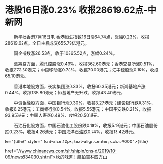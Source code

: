 # 港股16日涨0.23% 收报28619.62点-中新网

　　新华社香港7月16日电 香港恒生指数16日涨64.74点，涨幅0.23%，收报28619.62点。全日主板成交655.79亿港元。

　　国企指数涨26.53点，收于10865.52点，涨幅0.24%。

　　蓝筹股方面，腾讯控股涨0.49%，收报362.60港元；香港交易所涨0.51%，收报273.60港元；中国移动涨0.78%，收报70.90港元；汇丰控股涨0.15%，收报65.10港元。

　　香港本地股方面，长实集团涨0.33%，收报60.35港元；新鸿基地产涨0.44%，收报135.80港元；恒基地产无升跌，收报43.40港元。

　　中资金融股方面，中国银行涨0.30%，收报3.27港元；建设银行跌0.31%，收报6.25港元；工商银行涨0.54%，收报5.55港元；中国平安跌0.21%，收报93.95港元；中国人寿涨0.49%，收报20.50港元。

　　石油石化股方面，中国石油化工股份跌0.19%，收报5.19港元；中国石油股份跌0.23%，收报4.26港元；中国海洋石油跌0.74%，收报13.42港元。

le="{title}" style=" font-size:12px; text-align:center; color:#000">{title}

href="//www.chinanews.com/sh/shipin/cns-d/2019/10-09/news834030.shtml">秋的味道！航拍吉林四方山
